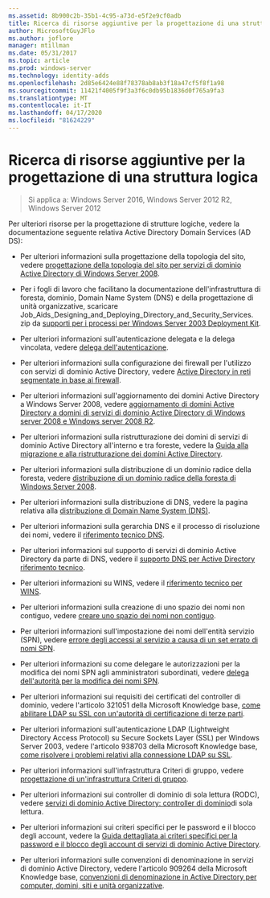 ```yaml
---
ms.assetid: 8b900c2b-35b1-4c95-a73d-e5f2e9cf0adb
title: Ricerca di risorse aggiuntive per la progettazione di una struttura logica
author: MicrosoftGuyJFlo
ms.author: joflore
manager: mtillman
ms.date: 05/31/2017
ms.topic: article
ms.prod: windows-server
ms.technology: identity-adds
ms.openlocfilehash: 2d85e6424e88f78378ab8ab3f18a47cf5f8f1a98
ms.sourcegitcommit: 11421f4005f9f3a3f6c0db95b1836d0f765a9fa3
ms.translationtype: MT
ms.contentlocale: it-IT
ms.lasthandoff: 04/17/2020
ms.locfileid: "81624229"
---
```

# <a name="finding-additional-resources-for-logical-structure-design"></a>Ricerca di risorse aggiuntive per la progettazione di una struttura logica

> Si applica a: Windows Server 2016, Windows Server 2012 R2, Windows Server 2012

Per ulteriori risorse per la progettazione di strutture logiche, vedere la documentazione seguente relativa Active Directory Domain Services (AD DS):

- Per ulteriori informazioni sulla progettazione della topologia del sito, vedere [progettazione della topologia del sito per servizi di dominio Active Directory di Windows Server 2008](Designing-the-Site-Topology.md).

- Per i fogli di lavoro che facilitano la documentazione dell'infrastruttura di foresta, dominio, Domain Name System (DNS) e della progettazione di unità organizzative, scaricare Job_Aids_Designing_and_Deploying_Directory_and_Security_Services. zip da [supporti per i processi per Windows Server 2003 Deployment Kit](https://microsoft.com/download/details.aspx?id=9608).

- Per ulteriori informazioni sull'autenticazione delegata e la delega vincolata, vedere [delega dell'autenticazione](https://docs.microsoft.com/previous-versions/windows/it-pro/windows-server-2003/cc739740(v=ws.10)).

- Per ulteriori informazioni sulla configurazione dei firewall per l'utilizzo con servizi di dominio Active Directory, vedere [Active Directory in reti segmentate in base ai firewall](https://microsoft.com/download/details.aspx?familyid=c2ef3846-43f0-4caf-9767-a9166368434e).

- Per ulteriori informazioni sull'aggiornamento dei domini Active Directory a Windows Server 2008, vedere [aggiornamento di domini Active Directory a domini di servizi di dominio Active Directory di Windows server 2008 e Windows server 2008 R2](https://docs.microsoft.com/previous-versions/windows/it-pro/windows-server-2008-R2-and-2008/cc731188(v=ws.10)).

- Per ulteriori informazioni sulla ristrutturazione dei domini di servizi di dominio Active Directory all'interno e tra foreste, vedere la [Guida alla migrazione e alla ristrutturazione dei domini Active Directory](https://docs.microsoft.com/previous-versions/windows/it-pro/windows-server-2008-R2-and-2008/cc974332(v=ws.10)).

- Per ulteriori informazioni sulla distribuzione di un dominio radice della foresta, vedere [distribuzione di un dominio radice della foresta di Windows Server 2008](https://docs.microsoft.com/previous-versions/windows/it-pro/windows-server-2008-R2-and-2008/cc731174(v=ws.10)).

- Per ulteriori informazioni sulla distribuzione di DNS, vedere la pagina relativa alla [distribuzione di Domain Name System (DNS)](https://docs.microsoft.com/previous-versions/windows/it-pro/windows-server-2003/cc780661(v=ws.10)).

- Per ulteriori informazioni sulla gerarchia DNS e il processo di risoluzione dei nomi, vedere il [riferimento tecnico DNS](https://docs.microsoft.com/previous-versions/windows/it-pro/windows-server-2003/cc779926(v=ws.10)).

- Per ulteriori informazioni sul supporto di servizi di dominio Active Directory da parte di DNS, vedere il [supporto DNS per Active Directory riferimento tecnico](https://docs.microsoft.com/previous-versions/windows/it-pro/windows-server-2003/cc781627(v=ws.10)).

- Per ulteriori informazioni su WINS, vedere il [riferimento tecnico per WINS](https://docs.microsoft.com/previous-versions/windows/it-pro/windows-server-2003/cc736411(v=ws.10)).

- Per ulteriori informazioni sulla creazione di uno spazio dei nomi non contiguo, vedere [creare uno spazio dei nomi non contiguo](https://docs.microsoft.com/previous-versions/windows/it-pro/windows-server-2003/cc755926(v=ws.10)).

- Per ulteriori informazioni sull'impostazione dei nomi dell'entità servizio (SPN), vedere [errore degli accessi al servizio a causa di un set errato di nomi SPN](https://docs.microsoft.com/previous-versions/windows/it-pro/windows-server-2003/cc772897(v=ws.10)).

- Per ulteriori informazioni su come delegare le autorizzazioni per la modifica dei nomi SPN agli amministratori subordinati, vedere [delega dell'autorità per la modifica dei nomi SPN](https://technet.microsoft.com/library/cc772895(WS.10).aspx).

- Per ulteriori informazioni sui requisiti dei certificati del controller di dominio, vedere l'articolo 321051 della Microsoft Knowledge base, [come abilitare LDAP su SSL con un'autorità di certificazione di terze parti](https://support.microsoft.com/help/321051/).

- Per ulteriori informazioni sull'autenticazione LDAP (Lightweight Directory Access Protocol) su Secure Sockets Layer (SSL) per Windows Server 2003, vedere l'articolo 938703 della Microsoft Knowledge base, [come risolvere i problemi relativi alla connessione LDAP su SSL](https://support.microsoft.com/help/938703/).

- Per ulteriori informazioni sull'infrastruttura Criteri di gruppo, vedere [progettazione di un'infrastruttura Criteri di gruppo](https://docs.microsoft.com/previous-versions/windows/it-pro/windows-server-2003/cc786524(v=ws.10)).

- Per ulteriori informazioni sui controller di dominio di sola lettura (RODC), vedere [servizi di dominio Active Directory: controller di dominio](https://docs.microsoft.com/previous-versions/windows/it-pro/windows-server-2008-R2-and-2008/cc732801(v=ws.10))di sola lettura.

- Per ulteriori informazioni sui criteri specifici per le password e il blocco degli account, vedere la [Guida dettagliata ai criteri specifici per la password e il blocco degli account di servizi di dominio Active Directory](https://docs.microsoft.com/previous-versions/windows/it-pro/windows-server-2008-R2-and-2008/cc770842(v=ws.10)).

- Per ulteriori informazioni sulle convenzioni di denominazione in servizi di dominio Active Directory, vedere l'articolo 909264 della Microsoft Knowledge base, [convenzioni di denominazione in Active Directory per computer, domini, siti e unità organizzative](https://support.microsoft.com/help/909264/).
